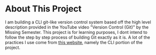# About This Project
I am building a CLI git-like version control system based off the high level description provided in the YouTube video "Version Control (Git)" by the Missing Semester. This project is for learning purposes, I dont intend to follow the step by step process of building Git exactly as it is. A lot of the practices I use come from [this website](https://dx13.co.uk/articles/2022/10/12/cli-tools-in-go-with-flag/), namely the CLI portion of the project.
